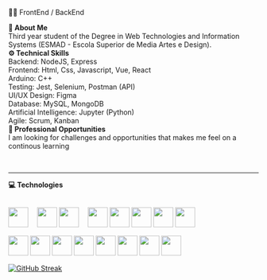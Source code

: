 👨‍💻 FrontEnd / BackEnd

<summary><b>🚀 About Me</b></summary>
Third year student of the Degree in Web Technologies and Information Systems (ESMAD - Escola Superior de Media Artes e Design).

<summary><b>⚙️ Technical Skills</b></summary>
Backend: NodeJS, Express<br>
Frontend: Html, Css, Javascript, Vue, React<br>
Arduino: C++<br>
Testing: Jest, Selenium, Postman (API)<br>
UI/UX Design: Figma<br>
Database: MySQL, MongoDB<br>
Artificial Intelligence: Jupyter (Python)<br>
Agile: Scrum, Kanban

<summary><b>💼 Professional Opportunities</b></summary>
I am looking for challenges and opportunities that makes me feel on a continous learning

<a href="https://www.linkedin.com/in/sim%C3%A3o-freitas/" target="_blank"><img src="https://img.shields.io/badge/linkedin-%230077B5.svg?&style=for-the-badge&logo=linkedin&logoColor=white"  alt=""/></a>&nbsp;&nbsp;&nbsp;&nbsp;

<hr/>
<summary><b>💻 Technologies</b></summary><br>

<p>
  <img src="https://cdn.jsdelivr.net/gh/devicons/devicon@latest/icons/nodejs/nodejs-original.svg" style="margin-right: 14px; width: 40px;" alt=""/>
  <img src="https://cdn.jsdelivr.net/gh/devicons/devicon@latest/icons/express/express-original.svg" style="width: 40px;" alt=""/>
  <img src="https://cdn.jsdelivr.net/gh/devicons/devicon@latest/icons/html5/html5-original.svg" style="margin-right: 14px; width: 40px;" alt=""/>
  <img src="https://cdn.jsdelivr.net/gh/devicons/devicon@latest/icons/css3/css3-original.svg" style="width: 40px;" alt=""/>
  <img src="https://cdn.jsdelivr.net/gh/devicons/devicon@latest/icons/javascript/javascript-original.svg" style="width: 40px;" alt=""/>
  <img src="https://cdn.jsdelivr.net/gh/devicons/devicon@latest/icons/vuejs/vuejs-original.svg" style="width: 40px;" alt=""/>
  <img src="https://cdn.jsdelivr.net/gh/devicons/devicon@latest/icons/react/react-original.svg" style="width: 40px;" alt=""/>
  <img src="https://cdn.jsdelivr.net/gh/devicons/devicon@latest/icons/cplusplus/cplusplus-original.svg" style="width: 40px;" alt=""/>
</p>

<p>
  <img src="https://cdn.jsdelivr.net/gh/devicons/devicon@latest/icons/jest/jest-plain.svg" style="width: 40px;" alt=""/>
  <img src="https://cdn.jsdelivr.net/gh/devicons/devicon@latest/icons/selenium/selenium-original.svg" style="width: 40px;" alt=""/>
  <img src="https://cdn.jsdelivr.net/gh/devicons/devicon@latest/icons/postman/postman-original.svg" style="width: 40px;" alt=""/>
  <img src="https://cdn.jsdelivr.net/gh/devicons/devicon@latest/icons/figma/figma-original.svg" style="width: 40px;" alt=""/>
  <img src="https://cdn.jsdelivr.net/gh/devicons/devicon@latest/icons/mysql/mysql-original.svg" style="width: 40px;" alt=""/>
  <img src="https://cdn.jsdelivr.net/gh/devicons/devicon@latest/icons/mongodb/mongodb-original.svg" style="width: 40px;" alt=""/>
  <img src="https://cdn.jsdelivr.net/gh/devicons/devicon@latest/icons/jupyter/jupyter-original.svg" style="width: 40px;" alt=""/>
  <img src="https://cdn.jsdelivr.net/gh/devicons/devicon@latest/icons/python/python-original.svg" style="width: 40px;" alt=""/>
</p>

<div>
  <a href="https://git.io/streak-stats"><img src="https://streak-stats.demolab.com?user=Nerf22117&theme=dark&hide_border=true" alt="GitHub Streak" /></a>
  <img vertical-align="baseline" src="https://github-readme-stats-nu-eight-50.vercel.app/api/top-langs/?username=Nerf22117&hide_progress=true&langs_count=6&theme=dark"  alt=""/>
</div>


     

      

